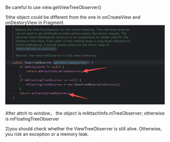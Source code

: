 Be careful to use view.getViewTreeObserver()

1)the object could be different from the one in onCreateView and onDestoryView in Fragment
![image](https://github.com/jt-huangk/Android/blob/master/img/31f7f886cf2226d777fa14cbaaa3b267.png)

After attch to window， the object is mAttachInfo.mTreeObserver; otherwise  is mFloatingTreeObserver

2)you should check whether the ViewTreeObserver is still alive. Otherwise, you risk an exception or a memory leak.



